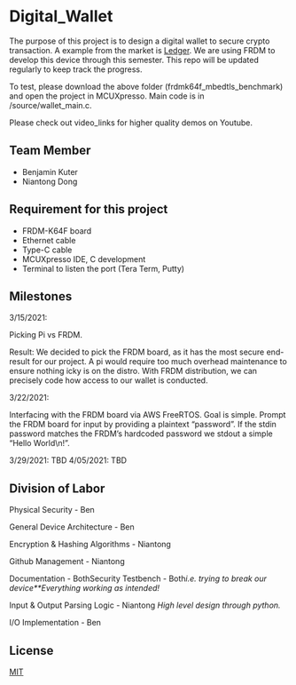 # Digital_Wallet

The purpose of this project is to design a digital wallet to secure crypto transaction. A example from the market is [Ledger](https://www.ledger.com/). We are using FRDM to develop this device through this semester. This repo will be updated regularly to keep track the progress. 

To test, please download the above folder (frdmk64f_mbedtls_benchmark) and open the project in MCUXpresso. Main code is in /source/wallet_main.c.

Please check out video_links for higher quality demos on Youtube.

## Team Member

- Benjamin Kuter
- Niantong Dong

## Requirement for this project

- FRDM-K64F board
- Ethernet cable
- Type-C cable
- MCUXpresso IDE, C development
- Terminal to listen the port (Tera Term, Putty)

## Milestones

3/15/2021: 

Picking Pi vs FRDM. 

Result: We decided to pick the FRDM board, as it has the most secure end-result for our project. A pi would require too much overhead maintenance to ensure nothing icky is on the distro. With FRDM distribution, we can precisely code how access to our wallet is conducted. 

3/22/2021: 

Interfacing with the FRDM board via AWS FreeRTOS. Goal is simple. Prompt the FRDM board for input by providing a plaintext “password”. If the stdin password matches the FRDM’s hardcoded password we stdout a simple “Hello World\n!”.	

3/29/2021: TBD
4/05/2021: TBD

## Division of Labor

Physical Security - Ben

General Device Architecture - Ben

Encryption & Hashing Algorithms - Niantong

Github Management - Niantong

Documentation - BothSecurity Testbench - Both*i.e. trying to break our device**Everything working as intended!*

Input & Output Parsing Logic - Niantong *High level design through python.*

I/O Implementation - Ben



## License

[MIT](https://choosealicense.com/licenses/mit/)

​	

